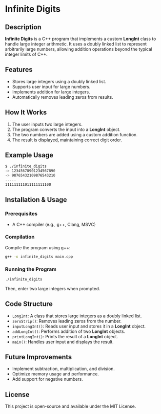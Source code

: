# Infinite Digits

## Description
**Infinite Digits** is a C++ program that implements a custom **LongInt** class to handle large integer arithmetic. It uses a doubly linked list to represent arbitrarily large numbers, allowing addition operations beyond the typical integer limits of C++.

## Features
- Stores large integers using a doubly linked list.
- Supports user input for large numbers.
- Implements addition for large integers.
- Automatically removes leading zeros from results.

## How It Works
1. The user inputs two large integers.
2. The program converts the input into a **LongInt** object.
3. The two numbers are added using a custom addition function.
4. The result is displayed, maintaining correct digit order.

## Example Usage
```bash
$ ./infinite_digits
-> 12345678901234567890
-> 98765432109876543210
-----
111111111011111111100
```

## Installation & Usage
### Prerequisites
- A C++ compiler (e.g., g++, Clang, MSVC)

### Compilation
Compile the program using g++:
```bash
g++ -o infinite_digits main.cpp
```

### Running the Program
```bash
./infinite_digits
```
Then, enter two large integers when prompted.

## Code Structure
- `LongInt`: A class that stores large integers as a doubly linked list.
- `zeroStrip()`: Removes leading zeros from the number.
- `inputLongInt()`: Reads user input and stores it in a **LongInt** object.
- `addLongInt()`: Performs addition of two **LongInt** objects.
- `printLongInt()`: Prints the result of a **LongInt** object.
- `main()`: Handles user input and displays the result.

## Future Improvements
- Implement subtraction, multiplication, and division.
- Optimize memory usage and performance.
- Add support for negative numbers.

## License
This project is open-source and available under the MIT License.

